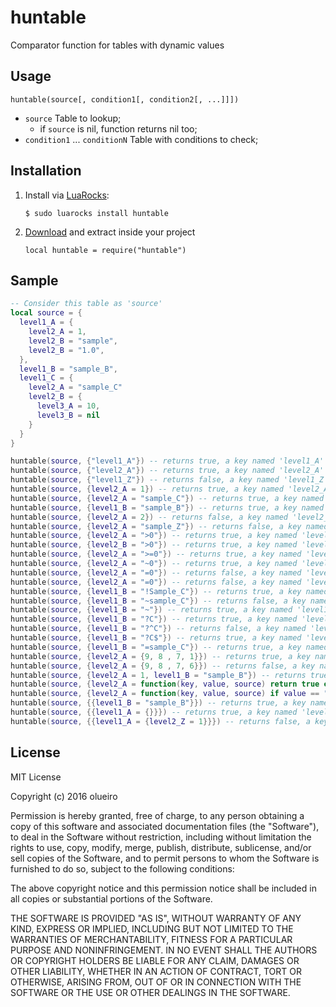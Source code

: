 # huntable
Comparator function for tables with dynamic values

## Usage

`huntable(source[, condition1[, condition2[, ...]]])`
* `source` Table to lookup;
   - if `source` is nil, function returns nil too;
* `condition1` ... `conditionN` Table with conditions to check;

## Installation

1. Install via [LuaRocks](http://luarocks.org):

   `$ sudo luarocks install huntable`

2. [Download](https://github.com/olueiro/huntable/archive/master.zip) and extract inside your project


   `local huntable = require("huntable")`

## Sample

```lua
-- Consider this table as 'source'
local source = {
  level1_A = {
    level2_A = 1,
    level2_B = "sample",
    level2_B = "1.0",
  },
  level1_B = "sample_B",
  level1_C = {
    level2_A = "sample_C"
    level2_B = {
      level3_A = 10,
      level3_B = nil
    }
  }
}

huntable(source, {"level1_A"}) -- returns true, a key named 'level1_A' exists in source
huntable(source, {"level2_A"}) -- returns true, a key named 'level2_A' exists in source
huntable(source, {"level1_Z"}) -- returns false, a key named 'level1_Z' not exists in source
huntable(source, {level2_A = 1}) -- returns true, a key named 'level2_A' exists in source AND value is integer 1
huntable(source, {level2_A = "sample_C"}) -- returns true, a key named 'level2_A' exists in source AND value is string "sample_C"
huntable(source, {level1_B = "sample_B"}) -- returns true, a key named 'level1_B' exists in source AND value is string "sample_B"
huntable(source, {level2_A = 2}) -- returns false, a key named 'level2_A' exists in source AND value is not integer 2
huntable(source, {level2_A = "sample_Z"}) -- returns false, a key named 'level2_A' exists in source AND value is string "sample_Z"
huntable(source, {level2_A = ">0"}) -- returns true, a key named 'level2_A' exists in source AND value is greater then 0
huntable(source, {level2_B = ">0"}) -- returns true, a key named 'level2_B' exists in source AND value is greater then 0 (1.0)
huntable(source, {level2_A = ">=0"}) -- returns true, a key named 'level2_A' exists in source AND value is greater or equal then 0
huntable(source, {level2_A = "~0"}) -- returns true, a key named 'level2_A' exists in source AND value is non equal to 0
huntable(source, {level2_A = "=0"}) -- returns false, a key named 'level2_A' exists in source AND value is equal to 0
huntable(source, {level2_A = "=0"}) -- returns false, a key named 'level2_A' exists in source AND value is equal to 0
huntable(source, {level1_B = "!Sample_C"}) -- returns true, a key named 'level1_B' exists in source AND value is equal to string "sample_C" (case insensitive comparison)
huntable(source, {level1_B = "~sample_C"}) -- returns false, a key named 'level1_B' exists in source AND value is equal to string "sample_C", cause requires a different value
huntable(source, {level1_B = "~"}) -- returns true, a key named 'level1_B' exists in source AND value is not equal to string ""
huntable(source, {level1_B = "?C"}) -- returns true, a key named 'level1_B' exists in source AND value contains "C" (pattern comparison)
huntable(source, {level1_B = "?^C"}) -- returns false, a key named 'level1_B' exists in source AND value not starts with "C" (pattern comparison)
huntable(source, {level1_B = "?C$"}) -- returns true, a key named 'level1_B' exists in source AND value ends with "C" (pattern comparison)
huntable(source, {level1_B = "=sample_C"}) -- returns true, a key named 'level1_B' exists in source AND value is equal to "sample_C"
huntable(source, {level2_A = {9, 8 , 7, 1}}) -- returns true, a key named 'level2_A' exists in source AND value exists in list (1)
huntable(source, {level2_A = {9, 8 , 7, 6}}) -- returns false, a key named 'level2_A' exists in source AND value not exists in list (1)
huntable(source, {level2_A = 1, level1_B = "sample_B"}) -- returns true, a key named 'level2_A' exists in source AND value is integer 1; a key named 'level1_B' exists in source AND value is string "sample_B"
huntable(source, {level2_A = function(key, value, source) return true end}) -- returns true, a key named 'level2_A' exists in source AND value returns true on function
huntable(source, {level2_A = function(key, value, source) if value == "sample_C" then return true end end}) -- returns true, a key named 'level2_A' exists in source AND value returns true on function, cause exists a key 'level2_A' with value equals to "sample_C"
huntable(source, {{level1_B = "sample_B"}}) -- returns true, a key named 'level1_B' exists in source on root (structured mode - all levels are preserved)
huntable(source, {{level1_A = {}}}) -- returns true, a key named 'level1_A' exists in source  on root (structured mode - all levels are preserved) ANd is a table
huntable(source, {{level1_A = {level2_Z = 1}}}) -- returns false, a key named 'level1_A' exists in source on root (structured mode - all levels are preserved) AND is a table ANd not contains a key named 'level2_Z'
```

## License

MIT License

Copyright (c) 2016 olueiro

Permission is hereby granted, free of charge, to any person obtaining a copy
of this software and associated documentation files (the "Software"), to deal
in the Software without restriction, including without limitation the rights
to use, copy, modify, merge, publish, distribute, sublicense, and/or sell
copies of the Software, and to permit persons to whom the Software is
furnished to do so, subject to the following conditions:

The above copyright notice and this permission notice shall be included in all
copies or substantial portions of the Software.

THE SOFTWARE IS PROVIDED "AS IS", WITHOUT WARRANTY OF ANY KIND, EXPRESS OR
IMPLIED, INCLUDING BUT NOT LIMITED TO THE WARRANTIES OF MERCHANTABILITY,
FITNESS FOR A PARTICULAR PURPOSE AND NONINFRINGEMENT. IN NO EVENT SHALL THE
AUTHORS OR COPYRIGHT HOLDERS BE LIABLE FOR ANY CLAIM, DAMAGES OR OTHER
LIABILITY, WHETHER IN AN ACTION OF CONTRACT, TORT OR OTHERWISE, ARISING FROM,
OUT OF OR IN CONNECTION WITH THE SOFTWARE OR THE USE OR OTHER DEALINGS IN THE
SOFTWARE.
